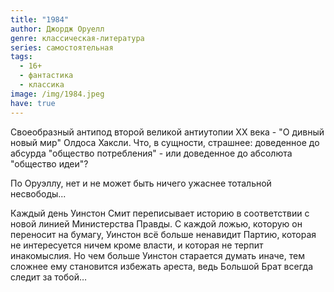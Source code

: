 ```yaml
---
title: "1984"
author: Джордж Оруелл
genre: классическая-литература
series: самостоятельная
tags:
  - 16+
  - фантастика
  - классика
image: /img/1984.jpeg
have: true
---
```

Своеобразный антипод второй великой антиутопии XX века - "О дивный новый мир" Олдоса Хаксли. Что, в сущности, страшнее: доведенное до абсурда "общество потребления" - или доведенное до абсолюта "общество идеи"?

По Оруэллу, нет и не может быть ничего ужаснее тотальной несвободы...

Каждый день Уинстон Смит переписывает историю в соответствии с новой линией Министерства Правды. С каждой ложью, которую он переносит на бумагу, Уинстон всё больше ненавидит Партию, которая не интересуется ничем кроме власти, и которая не терпит инакомыслия. Но чем больше Уинстон старается думать иначе, тем сложнее ему становится избежать ареста, ведь Большой Брат всегда следит за тобой…